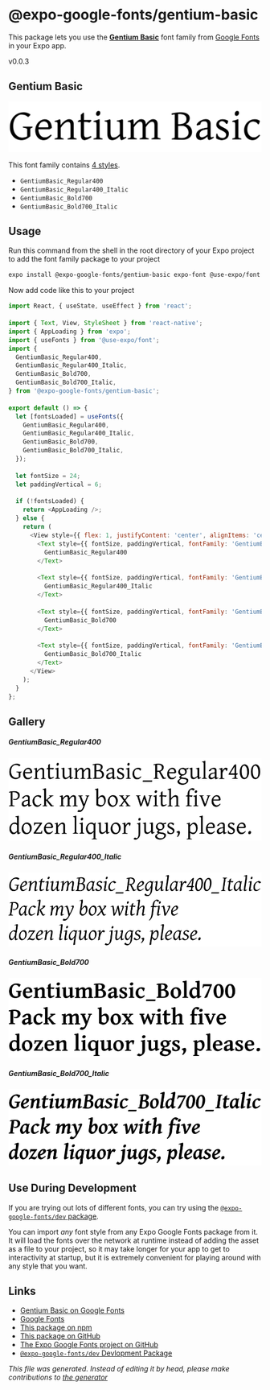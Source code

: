 # @expo-google-fonts/gentium-basic

This package lets you use the [**Gentium Basic**](https://fonts.google.com/specimen/Gentium+Basic) font family from [Google Fonts](https://fonts.google.com/) in your Expo app.

v0.0.3

## Gentium Basic

![Gentium Basic](./font-family.png)

This font family contains [4 styles](#gallery).

- `GentiumBasic_Regular400`
- `GentiumBasic_Regular400_Italic`
- `GentiumBasic_Bold700`
- `GentiumBasic_Bold700_Italic`

## Usage

Run this command from the shell in the root directory of your Expo project to add the font family package to your project
```sh
expo install @expo-google-fonts/gentium-basic expo-font @use-expo/font
```

Now add code like this to your project
```js
import React, { useState, useEffect } from 'react';

import { Text, View, StyleSheet } from 'react-native';
import { AppLoading } from 'expo';
import { useFonts } from '@use-expo/font';
import {
  GentiumBasic_Regular400,
  GentiumBasic_Regular400_Italic,
  GentiumBasic_Bold700,
  GentiumBasic_Bold700_Italic,
} from '@expo-google-fonts/gentium-basic';

export default () => {
  let [fontsLoaded] = useFonts({
    GentiumBasic_Regular400,
    GentiumBasic_Regular400_Italic,
    GentiumBasic_Bold700,
    GentiumBasic_Bold700_Italic,
  });

  let fontSize = 24;
  let paddingVertical = 6;

  if (!fontsLoaded) {
    return <AppLoading />;
  } else {
    return (
      <View style={{ flex: 1, justifyContent: 'center', alignItems: 'center' }}>
        <Text style={{ fontSize, paddingVertical, fontFamily: 'GentiumBasic_Regular400' }}>
          GentiumBasic_Regular400
        </Text>

        <Text style={{ fontSize, paddingVertical, fontFamily: 'GentiumBasic_Regular400_Italic' }}>
          GentiumBasic_Regular400_Italic
        </Text>

        <Text style={{ fontSize, paddingVertical, fontFamily: 'GentiumBasic_Bold700' }}>
          GentiumBasic_Bold700
        </Text>

        <Text style={{ fontSize, paddingVertical, fontFamily: 'GentiumBasic_Bold700_Italic' }}>
          GentiumBasic_Bold700_Italic
        </Text>
      </View>
    );
  }
};

```

## Gallery

##### GentiumBasic_Regular400
![GentiumBasic_Regular400](./86bcf47467c7c966ff4e8c216451273329982a4bbf3477b33615c1e5ff916fb2.ttf.png)

##### GentiumBasic_Regular400_Italic
![GentiumBasic_Regular400_Italic](./d84eb1ad32e37c3f5e4a8eeaf077b66ec63a516eb0a631a71b3b17b0d6c43de1.ttf.png)

##### GentiumBasic_Bold700
![GentiumBasic_Bold700](./33b22faef221568e2734ae86ee972b4499a967b00f6d6ae128b1649a904044d7.ttf.png)

##### GentiumBasic_Bold700_Italic
![GentiumBasic_Bold700_Italic](./b1ea05dbd54b903a6206abbb48c0183924236546ddb457db2f97273aa1d47fcd.ttf.png)


## Use During Development

If you are trying out lots of different fonts, you can try using the [`@expo-google-fonts/dev` package](https://github.com/expo/google-fonts/tree/master/font-packages/dev#readme).

You can import *any* font style from any Expo Google Fonts package from it. It will load the fonts
over the network at runtime instead of adding the asset as a file to your project, so it may take longer
for your app to get to interactivity at startup, but it is extremely convenient
for playing around with any style that you want.

## Links

- [Gentium Basic on Google Fonts](https://fonts.google.com/specimen/Gentium+Basic)
- [Google Fonts](https://fonts.google.com/)
- [This package on npm](https://www.npmjs.com/package/@expo-google-fonts/gentium-basic)
- [This package on GitHub](https://github.com/expo/google-fonts/tree/master/font-packages/gentium-basic)
- [The Expo Google Fonts project on GitHub](https://github.com/expo/google-fonts)
- [`@expo-google-fonts/dev` Devlopment Package](https://github.com/expo/google-fonts/tree/master/font-packages/dev)


*This file was generated. Instead of editing it by head, please make contributions to [the generator](https://github.com/expo/google-fonts/tree/master/packages/generator)*
